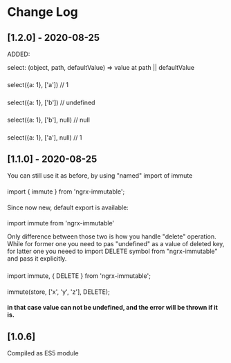 # Change Log

## [1.2.0] - 2020-08-25
ADDED:

select: (object, path, defaultValue) => value at path || defaultValue
#####
select({a: 1}, ['a']) // 1
#####
select({a: 1}, ['b']) // undefined
#####
select({a: 1}, ['b'], null) // null
#####
select({a: 1}, ['a'], null) // 1


## [1.1.0] - 2020-08-25

You can still use it as before, by using "named" import of immute
####
import { immute } from 'ngrx-immutable';
####
Since now new, default export is available:
####
import immute from 'ngrx-immutable'

Only difference between those two is how you handle "delete" operation.
While for former one you need to pas "undefined" as a value of deleted key,
for latter one you neeed to import DELETE symbol from "ngrx-immutable" and pass it explicitly.
###
import immute, { DELETE } from 'ngrx-immutable';
####
immute(store, ['x', 'y', 'z'], DELETE);
#### in that case value can not be undefined, and the error will be thrown if it is.

## [1.0.6]
Compiled as ES5 module
